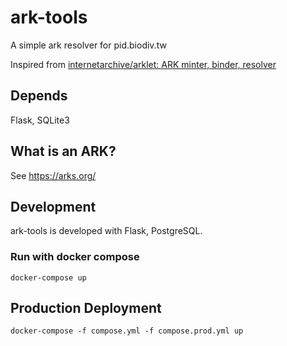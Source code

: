# ark-tools
A simple ark resolver for pid.biodiv.tw

Inspired from [internetarchive/arklet: ARK minter, binder, resolver](https://github.com/internetarchive/arklet)

## Depends

Flask, SQLite3

## What is an ARK?
See https://arks.org/

## Development
ark-tools is developed with Flask, PostgreSQL.

### Run with docker compose
```
docker-compose up
```

## Production Deployment

```
docker-compose -f compose.yml -f compose.prod.yml up
```
